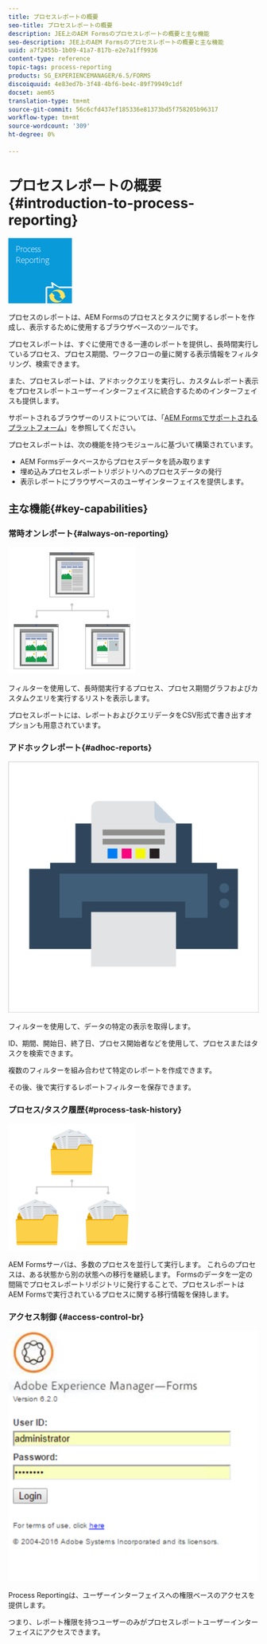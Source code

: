 ```yaml
---
title: プロセスレポートの概要
seo-title: プロセスレポートの概要
description: JEE上のAEM Formsのプロセスレポートの概要と主な機能
seo-description: JEE上のAEM Formsのプロセスレポートの概要と主な機能
uuid: a7f2455b-1b09-41a7-817b-e2e7a1ff9936
content-type: reference
topic-tags: process-reporting
products: SG_EXPERIENCEMANAGER/6.5/FORMS
discoiquuid: 4e83ed7b-3f48-4bf6-be4c-89f79949c1df
docset: aem65
translation-type: tm+mt
source-git-commit: 56c6cfd437ef185336e81373bd5f758205b96317
workflow-type: tm+mt
source-wordcount: '309'
ht-degree: 0%

---
```



# プロセスレポートの概要{#introduction-to-process-reporting}

![プロセスレポート](assets/process-reporting.png)

プロセスのレポートは、AEM Formsのプロセスとタスクに関するレポートを作成し、表示するために使用するブラウザベースのツールです。

プロセスレポートは、すぐに使用できる一連のレポートを提供し、長時間実行しているプロセス、プロセス期間、ワークフローの量に関する表示情報をフィルタリング、検索できます。

また、プロセスレポートは、アドホッククエリを実行し、カスタムレポート表示をプロセスレポートユーザーインターフェイスに統合するためのインターフェイスも提供します。

サポートされるブラウザーのリストについては、「[AEM Formsでサポートされるプラットフォーム](/help/forms/using/aem-forms-jee-supported-platforms.md)」を参照してください。

プロセスレポートは、次の機能を持つモジュールに基づいて構築されています。

* AEM Formsデータベースからプロセスデータを読み取ります
* 埋め込みプロセスレポートリポジトリへのプロセスデータの発行
* 表示レポートにブラウザベースのユーザインターフェイスを提供します。

## 主な機能{#key-capabilities}

### 常時オンレポート{#always-on-reporting}

![サイト管理](assets/site-management.png)

フィルターを使用して、長時間実行するプロセス、プロセス期間グラフおよびカスタムクエリを実行するリストを表示します。

プロセスレポートには、レポートおよびクエリデータをCSV形式で書き出すオプションも用意されています。

### アドホックレポート{#adhoc-reports}

![print-&amp;-color](assets/print-&-colour.png)

フィルターを使用して、データの特定の表示を取得します。

ID、期間、開始日、終了日、プロセス開始者などを使用して、プロセスまたはタスクを検索できます。

複数のフィルターを組み合わせて特定のレポートを作成できます。

その後、後で実行するレポートフィルターを保存できます。

### プロセス/タスク履歴{#process-task-history}

![ファイル管理](assets/file-management.png)

AEM Formsサーバは、多数のプロセスを並行して実行します。 これらのプロセスは、ある状態から別の状態への移行を継続します。 Formsのデータを一定の間隔でプロセスレポートリポジトリに発行することで、プロセスレポートはAEM Formsで実行されているプロセスに関する移行情報を保持します。

### アクセス制御 {#access-control-br}

![無題の](assets/untitled.png)

Process Reportingは、ユーザーインターフェイスへの権限ベースのアクセスを提供します。

つまり、レポート権限を持つユーザーのみがプロセスレポートユーザーインターフェイスにアクセスできます。
